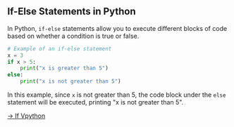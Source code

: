 ## If-Else Statements in Python

In Python, `if-else` statements allow you to execute different blocks of code based on whether a condition is true or false.

```python
# Example of an if-else statement
x = 3
if x > 5:
    print("x is greater than 5")
else:
    print("x is not greater than 5")
```

In this example, since `x` is not greater than 5, the code block under the `else` statement will be executed, printing "x is not greater than 5".







[-> If Vpython](/conditionals/03_ifVPython.md)